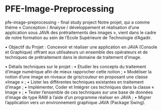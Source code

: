 # PFE-Image-Preprocessing

pfe-image-preprocessing - final study project
 Notre projet, qui a comme thème « Conception / Analyse / développement et réalisation d’une application sous JAVA des prétraitements des images », vient dans le cadre de notre formation au sein de l’Ecole Supérieure de Technologie d’Agadir.

  • Objectif du Projet :
    Concevoir et réaliser une application en JAVA (Console et Graphique) offrant aux utilisateurs un ensemble des opérateurs et de techniques de prétraitement dans le domaine de traitement d’image.

  • Détails techniques sur le projet :
	• Etudier les concepts du traitement d’image numérique afin de mieux rapprocher cette notion ;
	• Modéliser la notion d’une image en niveaux de gris/couleur en proposant une classe «Image » ;
	• Lister les différentes techniques existantes en traitement d’image ;
	• Implémenter, Coder et Intégrer ces techniques dans la classe « Image » ;
	• Tester l’ensemble de ces techniques sur une base de données d’image de type RAW à l’aide d’un programme réaliser en JAVA ;
	• Migrer l’application vers un environnement graphique JAVA (Package Swing).